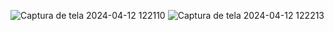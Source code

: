 ![Captura de tela 2024-04-12 122110](https://github.com/NickZizou/2AA---SW/assets/163527158/3c877d4b-d2d3-462d-a6d4-5e8fe6ad5c96)
![Captura de tela 2024-04-12 122213](https://github.com/NickZizou/2AA---SW/assets/163527158/3c877d4b-d2d3-462d-a6d4-5e8fe6ad5c96)
